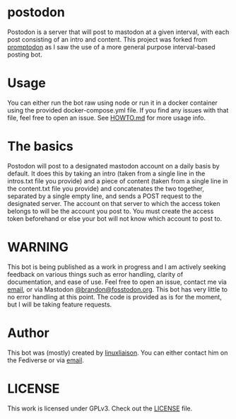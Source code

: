 
# postodon

Postodon is a server that will post to mastodon at a given interval, with each post consisting of an intro and content. This project was forked from [promptodon](https://bitea.bnolet.me/brandon/promptodon) as I saw the use of a more general purpose interval-based posting bot. 

# Usage

You can either run the bot raw using node or run it in a docker container using the provided docker-compose.yml file. If you find any issues with that file, feel free to open an issue. See [HOWTO.md](docs/HOWTO.md) for more usage info.

# The basics

Postodon will post to a designated mastodon account on a daily basis by default. It does this by taking an intro (taken from a single line in the intros.txt file you provide) and a piece of content (taken from a single line in the content.txt file you provide) and concatenates the two together, separated by a single empty line, and sends a POST request to the designated server. The account on that server to which the access token belongs to will be the account you post to. You must create the access token beforehand or else your bot will not know which account to post to. 

# WARNING

This bot is being published as a work in progress and I am actively seeking feedback on various things such as error handling, clarity of documentation, and ease of use. Feel free to open an issue, contact me via [email](mailto:linuxliaison@fastmail.com), or via Mastodon [@brandon@fosstodon.org](https://fosstodon.org/@brandon). This bot has very little to no error handling at this point. The code is provided as is for the moment, but I will be taking feature requests. 

# Author

This bot was (mostly) created by [linuxliaison](https://fosstodon.org/@brandon). You can either contact him on the Fediverse or via [email](mailto:linuxliaison@fastmail.com). 

# LICENSE

This work is licensed under GPLv3. Check out the [LICENSE](LICENSE) file.
